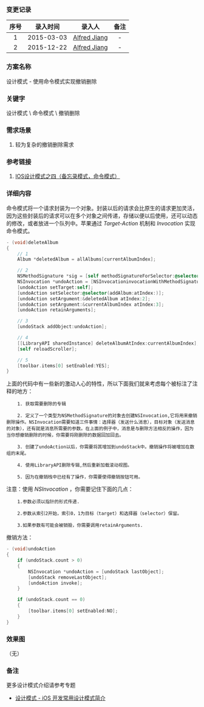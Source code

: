 ### 变更记录

| 序号 | 录入时间 | 录入人 | 备注 |
|:--------:|:--------:|:--------:|:--------:|
| 1 | 2015-03-03 | [Alfred Jiang](https://github.com/viktyz) | - |
| 2 | 2015-12-22 | [Alfred Jiang](https://github.com/viktyz) | - |

### 方案名称

设计模式 - 使用命令模式实现撤销删除

### 关键字

设计模式 \ 命令模式 \ 撤销删除

### 需求场景

1. 较为复杂的撤销删除需求

### 参考链接

1. [IOS设计模式之四（备忘录模式，命令模式）](http://xmuzyq.iteye.com/blog/1942386)

### 详细内容

命令模式将一个请求封装为一个对象。封装以后的请求会比原生的请求更加灵活，因为这些封装后的请求可以在多个对象之间传递，存储以便以后使用，还可以动态的修改，或者放进一个队列中。苹果通过 *Target-Action* 机制和 *Invocation* 实现命令模式。
```objectivec
- (void)deleteAlbum
{
    // 1
    Album *deletedAlbum = allAlbums[currentAlbumIndex];

    // 2
    NSMethodSignature *sig = [self methodSignatureForSelector:@selector(addAlbum:atIndex:)];
    NSInvocation *undoAction = [NSInvocationinvocationWithMethodSignature:sig];
    [undoAction setTarget:self];
    [undoAction setSelector:@selector(addAlbum:atIndex:)];
    [undoAction setArgument:&deletedAlbum atIndex:2];
    [undoAction setArgument:&currentAlbumIndex atIndex:3];
    [undoAction retainArguments];

    // 3
    [undoStack addObject:undoAction];

    // 4
    [[LibraryAPI sharedInstance] deleteAlbumAtIndex:currentAlbumIndex];
    [self reloadScroller];

    // 5
    [toolbar.items[0] setEnabled:YES];
}
```
上面的代码中有一些新的激动人心的特性，所以下面我们就来考虑每个被标注了注释的地方：
```
    1. 获取需要删除的专辑

    2. 定义了一个类型为NSMethodSignature的对象去创建NSInvocation,它将用来撤销删除操作。NSInvocation需要知道三件事情：选择器（发送什么消息），目标对象（发送消息的对象），还有就是消息所需要的参数。在上面的例子中，消息是与删除方法相反的操作，因为当你想撤销删除的时候，你需要将刚删除的数据回加回去。

    3. 创建了undoAction以后，你需要将其增加到undoStack中。撤销操作将被增加在数组的末尾。

    4. 使用LibraryAPI删除专辑,然后重新加载滚动视图。

    5. 因为在撤销栈中已经有了操作，你需要使得撤销按钮可用。
```
注意：使用 *NSInvocation* ，你需要记住下面的几点：
```
    1.参数必须以指针的形式传递.

    2.参数从索引2开始，索引0，1为目标（target）和选择器（selector）保留。

    3.如果参数有可能会被销毁，你需要调用retainArguments.
```
撤销方法：
```objectivec
- (void)undoAction
{
    if (undoStack.count > 0)
    {
        NSInvocation *undoAction = [undoStack lastObject];
        [undoStack removeLastObject];
        [undoAction invoke];
    }

    if (undoStack.count == 0)
    {
        [toolbar.items[0] setEnabled:NO];
    }
}
```

### 效果图
（无）

### 备注

更多设计模式介绍请参考专题
* [设计模式 - iOS 开发常用设计模式简介](Note_00017_20151221.md)
